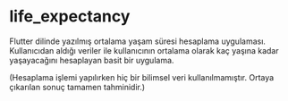 # life_expectancy

Flutter dilinde yazılmış ortalama yaşam süresi hesaplama uygulaması. Kullanıcıdan aldığı veriler ile kullanıcının ortalama olarak kaç yaşına kadar yaşayacağını hesaplayan basit bir uygulama.

(Hesaplama işlemi yapılırken hiç bir bilimsel veri kullanılmamıştır. Ortaya çıkarılan sonuç tamamen tahminidir.)

